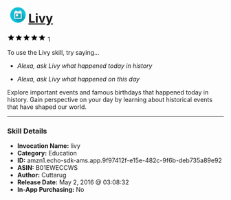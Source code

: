 # &nbsp;<img src="skill_icon" alt="Livy icon" width="36"> [Livy](http://alexa.amazon.com/#skills/amzn1.echo-sdk-ams.app.9f97412f-e15e-482c-9f6b-deb735a89e92)
![5 stars](../../images/ic_star_black_18dp_1x.png)![5 stars](../../images/ic_star_black_18dp_1x.png)![5 stars](../../images/ic_star_black_18dp_1x.png)![5 stars](../../images/ic_star_black_18dp_1x.png)![5 stars](../../images/ic_star_black_18dp_1x.png) 1

To use the Livy skill, try saying...

* *Alexa, ask Livy what happened today in history*

* *Alexa, ask Livy what happened on this day*

Explore important events and famous birthdays that happened today in history. Gain perspective on your day by learning about historical events that have shaped our world.

***

### Skill Details

* **Invocation Name:** livy
* **Category:** Education
* **ID:** amzn1.echo-sdk-ams.app.9f97412f-e15e-482c-9f6b-deb735a89e92
* **ASIN:** B01EWECCWS
* **Author:** Cuttarug
* **Release Date:** May 2, 2016 @ 03:08:32
* **In-App Purchasing:** No
